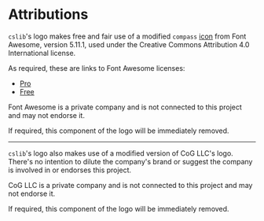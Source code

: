 
# Attributions

`cslib`'s logo makes free and fair use of a modified `compass` [icon](https://fontawesome.com/icons/compass?style=regular) from Font Awesome, version 5.11.1, used under the Creative Commons Attribution 4.0 International license.

As required, these are links to Font Awesome licenses:

- [Pro](https://fontawesome.com/license)
- [Free](https://fontawesome.com/license/free)

Font Awesome is a private company and is not connected to this project and may not endorse it.

If required, this component of the logo will be immediately removed.

---

`cslib`'s logo also makes use of a modified version of CoG LLC's logo. There's no intention to dilute the company's brand or suggest the company is involved in or endorses this project.

CoG LLC is a private company and is not connected to this project and may not endorse it.

If required, this component of the logo will be immediately removed.
